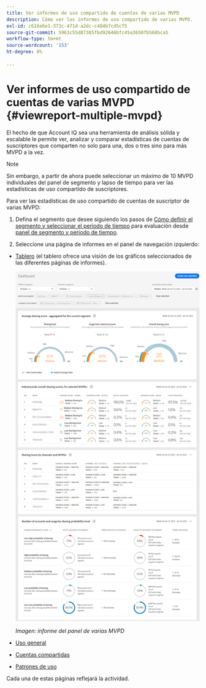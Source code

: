 ```yaml
---
title: Ver informes de uso compartido de cuentas de varias MVPD
description: Cómo ver los informes de uso compartido de varias MVPD.
exl-id: c616e6e1-373c-471d-a2dc-c484b7cd5cf5
source-git-commit: 5963c55d87385fbd92646bfc45a3650fb568bca5
workflow-type: tm+mt
source-wordcount: '153'
ht-degree: 0%

---
```


# Ver informes de uso compartido de cuentas de varias MVPD {#viewreport-multiple-mvpd}

El hecho de que Account IQ sea una herramienta de análisis sólida y escalable le permite ver, analizar y comparar estadísticas de cuentas de suscriptores que comparten no solo para una, dos o tres sino para más MVPD a la vez.

>[!NOTE]
>
>Sin embargo, a partir de ahora puede seleccionar un máximo de 10 MVPD individuales del panel de segmento y lapso de tiempo para ver las estadísticas de uso compartido de suscriptores.

Para ver las estadísticas de uso compartido de cuentas de suscriptor de varias MVPD:

1. Defina el segmento que desee siguiendo los pasos de [Cómo definir el segmento y seleccionar el periodo de tiempo](/help/AccountIQ/howto-select-segment-timeframe.md) para evaluación desde [panel de segmento y periodo de tiempo](/help/AccountIQ/segments-timeframe.md).

1. Seleccione una página de informes en el panel de navegación izquierdo:

* [Tablero](/help/AccountIQ/dashboard.md) (el tablero ofrece una visión de los gráficos seleccionados de las diferentes páginas de informes).

   ![](assets/mult-mvpds-dashboard.png)

   *Imagen: informe del panel de varias MVPD*

* [Uso general](/help/AccountIQ/general-usage-reports.md)

* [Cuentas compartidas](/help/AccountIQ/shared-acc-reports.md)

* [Patrones de uso](/help/AccountIQ/usage-patterns.md)

Cada una de estas páginas reflejará la actividad.
